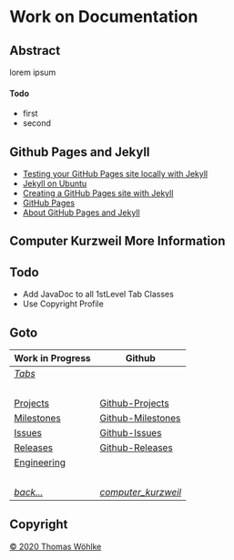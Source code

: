 # Work on Documentation

## Abstract
lorem ipsum

#### Todo
* first
* second

## Github Pages and Jekyll
* [Testing your GitHub Pages site locally with Jekyll](https://help.github.com/en/github/working-with-github-pages/testing-your-github-pages-site-locally-with-jekyll)
* [Jekyll on Ubuntu](https://jekyllrb.com/docs/installation/ubuntu/)
* [Creating a GitHub Pages site with Jekyll](https://help.github.com/en/github/working-with-github-pages/creating-a-github-pages-site-with-jekyll)
* [GitHub Pages](https://jekyllrb.com/docs/github-pages/)
* [About GitHub Pages and Jekyll](https://help.github.com/en/github/working-with-github-pages/about-github-pages-and-jekyll)

## Computer Kurzweil More Information

## Todo
* Add JavaDoc to all 1stLevel Tab Classes
* Use Copyright Profile

## Goto
| Work in Progress             | Github                                                                                 |
|------------------------------|----------------------------------------------------------------------------------------|
| *[Tabs](Tabs.md)*            | &nbsp;                                                                                 |
| &nbsp;                       | &nbsp;                                                                                 |
| [Projects](Projects.md)      | [Github-Projects](https://github.com/Computer-Kurzweil/computer_kurzweil/projects)     |
| [Milestones](Milestones.md)  | [Github-Milestones](https://github.com/Computer-Kurzweil/computer_kurzweil/milestones) |
| [Issues](Issues.md)          | [Github-Issues](https://github.com/Computer-Kurzweil/computer_kurzweil/issues)         |
| [Releases](Releases.md)      | [Github-Releases](https://github.com/Computer-Kurzweil/computer_kurzweil/releases)     |
| [Engineering](Enineering.md) | &nbsp;                                                                                 |
| &nbsp;                       | &nbsp;                                                                                 |
| *[back...](README.md)*       | *[computer_kurzweil](https://github.com/Computer-Kurzweil/computer_kurzweil)*          |

## Copyright
[&copy; 2020 Thomas W&ouml;hlke](LICENSE.code.md)

